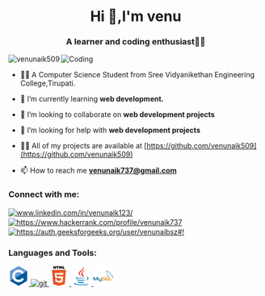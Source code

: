 <h1 align="center">Hi 👋,I'm venu</h1>
<h3 align="center">A learner and coding enthusiast👩‍💻</h3>
<img align ="right" alt="Coding" width="400" src="https://www.wingstechsolutions.com/wp-content/uploads/2022/03/full-stack-development.gif">

<p align="left"> <img src="https://komarev.com/ghpvc/?username=venunaik509&label=Profile%20views&color=0e75b6&style=flat" alt="venunaik509" /> </p>


- 👩‍💻 A Computer Science Student from Sree Vidyanikethan Engineering College,Tirupati.

- 🌱 I’m currently learning **web development.**

- 👯 I’m looking to collaborate on **web development projects**

- 🤝 I’m looking for help with **web development projects**

- 👨‍💻 All of my projects are available at [https://github.com/venunaik509](https://github.com/venunaik509)

- 📫 How to reach me **venunaik737@gmail.com**

<h3 align="left">Connect with me:</h3>
<p align="left">
<a href="https://www.linkedin.com/in/venunaik123/"
 target="blank"><img align="center" src="https://raw.githubusercontent.com/rahuldkjain/github-profile-readme-generator/master/src/images/icons/Social/linked-in-alt.svg" alt="www.linkedin.com/in/venunaik123/" height="30" width="40" /></a>
<a href="https://www.hackerrank.com/https://www.hackerrank.com/profile/venunaik737" target="blank"><img align="center" src="https://raw.githubusercontent.com/rahuldkjain/github-profile-readme-generator/master/src/images/icons/Social/hackerrank.svg" alt="https://www.hackerrank.com/profile/venunaik737" height="30" width="40" /></a>
<a href="https://auth.geeksforgeeks.org/user/https://auth.geeksforgeeks.org/user/venunaibsz#!" target="blank"><img align="center" src="https://raw.githubusercontent.com/rahuldkjain/github-profile-readme-generator/master/src/images/icons/Social/geeks-for-geeks.svg" alt="https://auth.geeksforgeeks.org/user/venunaibsz#!" height="30" width="40" /></a>
</p>

<h3 align="left">Languages and Tools:</h3>
<p align="left"> <a href="https://www.cprogramming.com/" target="_blank" rel="noreferrer"> <img src="https://raw.githubusercontent.com/devicons/devicon/master/icons/c/c-original.svg" alt="c" width="40" height="40"/> </a> <a href="https://git-scm.com/" target="_blank" rel="noreferrer"> <img src="https://www.vectorlogo.zone/logos/git-scm/git-scm-icon.svg" alt="git" width="40" height="40"/> </a> <a href="https://www.w3.org/html/" target="_blank" rel="noreferrer"> <img src="https://raw.githubusercontent.com/devicons/devicon/master/icons/html5/html5-original-wordmark.svg" alt="html5" width="40" height="40"/> </a> <a href="https://www.java.com" target="_blank" rel="noreferrer"> <img src="https://raw.githubusercontent.com/devicons/devicon/master/icons/java/java-original.svg" alt="java" width="40" height="40"/> </a> <a href="https://www.mysql.com/" target="_blank" rel="noreferrer"> <img src="https://raw.githubusercontent.com/devicons/devicon/master/icons/mysql/mysql-original-wordmark.svg" alt="mysql" width="40" height="40"/> </a> </p>



